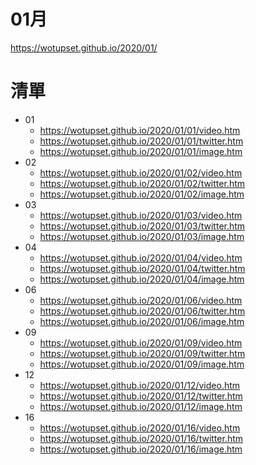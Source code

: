 # 01月
https://wotupset.github.io/2020/01/

# 清單
+ 01
  + https://wotupset.github.io/2020/01/01/video.htm 
  + https://wotupset.github.io/2020/01/01/twitter.htm  
  + https://wotupset.github.io/2020/01/01/image.htm 
+ 02
  + https://wotupset.github.io/2020/01/02/video.htm 
  + https://wotupset.github.io/2020/01/02/twitter.htm  
  + https://wotupset.github.io/2020/01/02/image.htm 
+ 03
  + https://wotupset.github.io/2020/01/03/video.htm 
  + https://wotupset.github.io/2020/01/03/twitter.htm  
  + https://wotupset.github.io/2020/01/03/image.htm 
+ 04
  + https://wotupset.github.io/2020/01/04/video.htm 
  + https://wotupset.github.io/2020/01/04/twitter.htm  
  + https://wotupset.github.io/2020/01/04/image.htm 
+ 06
  + https://wotupset.github.io/2020/01/06/video.htm 
  + https://wotupset.github.io/2020/01/06/twitter.htm  
  + https://wotupset.github.io/2020/01/06/image.htm 
+ 09
  + https://wotupset.github.io/2020/01/09/video.htm 
  + https://wotupset.github.io/2020/01/09/twitter.htm  
  + https://wotupset.github.io/2020/01/09/image.htm 
+ 12
  + https://wotupset.github.io/2020/01/12/video.htm 
  + https://wotupset.github.io/2020/01/12/twitter.htm  
  + https://wotupset.github.io/2020/01/12/image.htm 
+ 16
  + https://wotupset.github.io/2020/01/16/video.htm 
  + https://wotupset.github.io/2020/01/16/twitter.htm  
  + https://wotupset.github.io/2020/01/16/image.htm 
  
  
